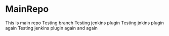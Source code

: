 MainRepo
========
This is main repo
Testing branch
Testing jenkins plugin
Testing jnkins plugin again
Testing jenkins plugin again and again
